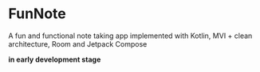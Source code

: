 # FunNote

A fun and functional note taking app implemented with Kotlin, MVI + clean architecture, Room and Jetpack Compose 

**in early development stage**
